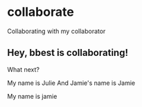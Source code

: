 # collaborate
Collaborating with my collaborator

## Hey, bbest is collaborating!

What next?

My name is Julie
And Jamie's name is Jamie

My name is jamie